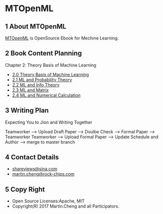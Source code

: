 # MTOpenML

## 1 About MTOpenML
[MTOpenML](https://github.com/MTMediaDev/MTOpenML) is OpenSource Ebook for  Mechine  Learning.

## 2 Book Content Planning

Chapter 2: Theory Basis of Machine Learning
* [2.0 Theory Basis of Machine Learning](../../book-open-ml-en/2-ml-basic/20-ml-basic-theory.md)
* [2.1 ML and Probability Theory](../../book-open-ml-en/2-ml-basic/21-ml-probability-theory.md)
* [2.2 ML and Info Theory](../../book-open-ml-en/2-ml-basic/22-ml-info-theory.md)
* [2.3 ML and Matrix](../../book-open-ml-en/2-ml-basic/23-ml-matrix.md)
* [2.4 ML and Numerical Calculation](../../book-open-ml-en/2-ml-basic/24-ml-numerical-calculation.md)

## 3 Writing Plan
Expecting You to Jion and Writing Together

Teamworker --> Upload Draft Paper  --> Doulbe Check --> Formal Paper -->  Teamworker
Teamworker --> Upload Formal Paper --> Update Schedule and Author --> merge to master branch

## 4 Contact Details
* shareviews@sina.com
* martin.cheng@rock-chips.com

## 5 Copy Right
* Open Source Licenses:Apache, MIT
* Copyright(R) 2017 Martin.Cheng and all Participators.
